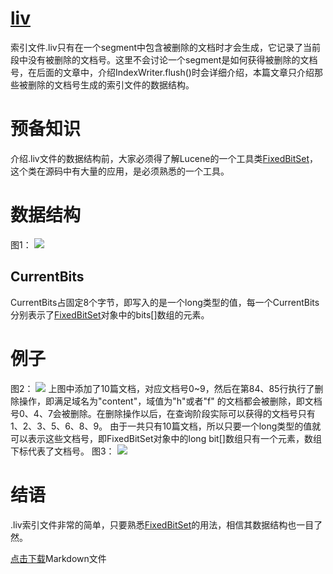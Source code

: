 # [liv](https://www.amazingkoala.com.cn/Lucene/suoyinwenjian/)
索引文件.liv只有在一个segment中包含被删除的文档时才会生成，它记录了当前段中没有被删除的文档号。这里不会讨论一个segment是如何获得被删除的文档号，在后面的文章中，介绍IndexWriter.flush()时会详细介绍，本篇文章只介绍那些被删除的文档号生成的索引文件的数据结构。
# 预备知识
介绍.liv文件的数据结构前，大家必须得了解Lucene的一个工具类[FixedBitSet](https://www.amazingkoala.com.cn/Lucene/gongjulei/2019/0404/45.html)，这个类在源码中有大量的应用，是必须熟悉的一个工具。
# 数据结构
图1：
<img src="http://www.amazingkoala.com.cn/uploads/lucene/索引文件/liv/1.png">
## CurrentBits
CurrentBits占固定8个字节，即写入的是一个long类型的值，每一个CurrentBits分别表示了[FixedBitSet](https://www.amazingkoala.com.cn/Lucene/gongjulei/2019/0404/45.html)对象中的bits[]数组的元素。
# 例子
图2：
<img src="http://www.amazingkoala.com.cn/uploads/lucene/索引文件/liv/2.png">
上图中添加了10篇文档，对应文档号0~9，然后在第84、85行执行了删除操作，即满足域名为"content"，域值为"h"或者"f"  的文档都会被删除，即文档号0、4、7会被删除。在删除操作以后，在查询阶段实际可以获得的文档号只有1、2、3、5、6、8、9。
由于一共只有10篇文档，所以只要一个long类型的值就可以表示这些文档号，即FixedBitSet对象中的long bit[]数组只有一个元素，数组下标代表了文档号。
图3：
<img src="http://www.amazingkoala.com.cn/uploads/lucene/索引文件/liv/3.png">

# 结语
.liv索引文件非常的简单，只要熟悉[FixedBitSet](https://www.amazingkoala.com.cn/Lucene/gongjulei/2019/0404/45.html)的用法，相信其数据结构也一目了然。

[点击下载](http://www.amazingkoala.com.cn/attachment/Lucene/%E7%B4%A2%E5%BC%95%E6%96%87%E4%BB%B6/liv.zip)Markdown文件